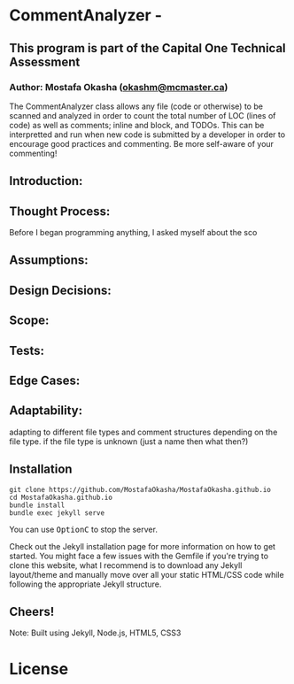 # CommentAnalyzer - 
## This program is part of the Capital One Technical Assessment
### Author: Mostafa Okasha (okashm@mcmaster.ca)

The CommentAnalyzer class allows any file (code or otherwise) to be scanned and analyzed in order to count
the total number of LOC (lines of code) as well as comments; inline and block, and TODOs. This can be
interpretted and run when new code is submitted by a developer in order to encourage good practices and commenting.
Be more self-aware of your commenting!

## Introduction:


## Thought Process:
Before I began programming anything, I asked myself about the sco

## Assumptions:


## Design Decisions:

## Scope:

## Tests:

## Edge Cases:


## Adaptability:
adapting to different file types and comment structures depending on the file type.
if the file type is unknown (just a name then what then?)


## Installation

```console
git clone https://github.com/MostafaOkasha/MostafaOkasha.github.io
cd MostafaOkasha.github.io
bundle install
bundle exec jekyll serve
```

You can use <kbd>Option</kbd><kbd>C</kbd> to stop the server.

Check out the Jekyll installation page for more information on how to get started. You might face a few issues with the Gemfile if you're trying to clone this website, what I recommend is to download any Jekyll layout/theme and manually move over all your static HTML/CSS code while following the appropriate Jekyll structure.


## Cheers!

Note: Built using Jekyll, Node.js, HTML5, CSS3

# License
